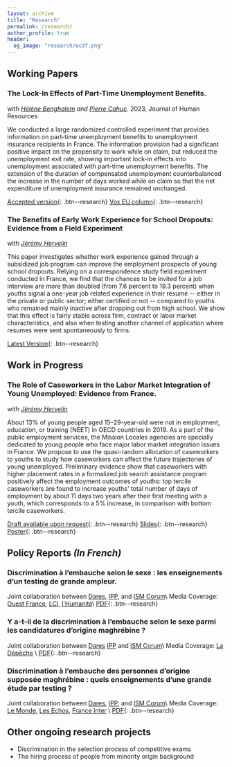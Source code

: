 ```yaml
---
layout: archive
title: "Research"
permalink: /research/
author_profile: true
header:
  og_image: "research/ecdf.png"
---
```



## Working Papers


### The Lock-In Effects of Part-Time Unemployment Benefits.
with <i>[Hélène Benghalem](https://sites.google.com/view/helenebenghalem/home) and [Pierre Cahuc](https://sites.google.com/site/pierrecahuc/)</i>. 2023, </i>Journal of Human Resources</i>

> <div style="text-align: justify"> 
We conducted a large randomized controlled experiment that provides information on part-time unemployment benefits to unemployment insurance recipients in France. The information provision had a significant positive impact on the propensity to work while on claim, but reduced the unemployment exit rate, showing important lock-in effects into unemployment associated with part-time unemployment benefits. The extension of the duration of compensated unemployment counterbalanced the increase in the number of days worked while on claim so that the net expenditure of unemployment insurance remained unchanged.</div>

[Accepted version](https://pvilledieu.github.io/files/pdf/research/The_Lock_in_Effects_of_Information_on_Part_time_Unemployment_Benefits__Benghalem_Cahuc_Villedieu.pdf){: .btn--research} [Vox EU column](https://voxeu.org/article/lock-effects-part-time-unemployment-benefits){: .btn--research}


### The Benefits of Early Work Experience for School Dropouts: Evidence from a Field Experiment
with <i>[Jérémy Hervelin](http://www.jeremy-hervelin.fr)</i>

> <div style="text-align: justify"> 
This paper investigates whether work experience gained through a subsidized job program can improve the employment prospects of young school dropouts. Relying on a correspondence study field experiment conducted in France, we find that the chances to be invited for a job interview are more than doubled (from 7.6 percent to 19.3 percent) when youths signal a one-year job related experience in their résumé -- either in the private or public sector; either certified or not -- compared to youths who remained mainly inactive after dropping out from high school. We show that this effect is fairly stable across firm, contract or labor market characteristics, and also when testing another channel of application where resumes were sent spontaneously to firms.</div>


[Latest Version](https://pvilledieu.github.io/files/pdf/research/HervelinVilledieu_WorkExperience.pdf){: .btn--research}


## Work in Progress


### The Role of Caseworkers in the Labor Market Integration of Young Unemployed: Evidence from France.
with <i>[Jérémy Hervelin](http://www.jeremy-hervelin.fr)</i>

> <div style="text-align: justify"> 
About 13% of young people aged 15–29-year-old were not in employment, education, or training (NEET) in OECD countries in 2019. As a part of the public employment services, the Mission Locales agencies are specially dedicated to young people who face major labor market integration issues in France. We propose to use the quasi-random allocation of caseworkers to youths to study how caseworkers can affect the future trajectories of young unemployed. Preliminary evidence show that caseworkers with higher placement rates in a formalized job search assistance program positively affect the employment outcomes of youths: top tercile caseworkers are found to increase youths' total number of days of employment by about 11 days two years after their first meeting with a youth, which corresponds to a 5% increase, in comparison with bottom tercile caseworkers.</div>


[Draft available upon request](mailto:pierre.villedieu@sciencespo.fr){: .btn--research} [Slides](https://pvilledieu.github.io/files/pdf/research/slides_Caseworkers_VA.pdf){: .btn--research} [Poster](https://pvilledieu.github.io/files/pdf/research/poster_caseworkers.pdf){: .btn--research}


## Policy Reports <i>(In French)</i>

### Discrimination à l’embauche selon le sexe : les enseignements d’un testing de grande ampleur.
Joint collaboration between [Dares](https://dares.travail-emploi.gouv.fr), [IPP](https://www.ipp.eu), and [ISM Corum](http://www.ismcorum.org)\\
Media Coverage: [Ouest France](https://www.ouest-france.fr/societe/egalite-hommes-femmes/les-femmes-discriminees-des-le-cv-sur-les-postes-peu-qualifies-mais-favorisees-chez-les-cadres-d714612e-bd61-11eb-9d87-eb28e77a8992), [LCI](https://www.lci.fr/societe/discriminations-a-l-embauche-les-cv-des-femmes-et-des-hommes-presque-accueillis-de-la-meme-maniere-2187074.html), [l'Humanité](https://www.humanite.fr/enquete-la-discrimination-des-femmes-lembauche-une-vue-de-lesprit-708236)\\
[PDF](https://pvilledieu.github.io/files/pdf/research/note_discrim_1.pdf){: .btn--research}

### Y a-t-il de la discrimination à l’embauche selon le sexe parmi les candidatures d’origine maghrébine ?
Joint collaboration between [Dares](https://dares.travail-emploi.gouv.fr) [IPP](https://www.ipp.eu) and [ISM Corum](http://www.ismcorum.org)\\
Media Coverage: [La Dépêche](https://www.ladepeche.fr/2021/10/20/discrimination-a-lembauche-un-avantage-pour-les-femmes-parmi-les-candidatures-dorigine-maghrebine-9866883.php) \\
[PDF](https://pvilledieu.github.io/files/pdf/research/note_discrim_2.pdf){: .btn--research}

### Discrimination à l’embauche des personnes d’origine supposée maghrébine : quels enseignements d’une grande étude par testing ?
Joint collaboration between [Dares](https://dares.travail-emploi.gouv.fr), [IPP](https://www.ipp.eu), and [ISM Corum](http://www.ismcorum.org)\\
Media Coverage: [Le Monde](https://www.lemonde.fr/societe/article/2021/11/24/discriminations-a-l-embauche-un-phenomene-qui-reste-generalise-et-persistant_6103458_3224.html), [Les Echos](https://www.lesechos.fr/economie-france/social/la-discrimination-a-lembauche-a-la-vie-dure-pour-les-candidats-dorigine-maghrebine-1366683), [France Inter](https://www.franceinter.fr/emissions/le-telephone-sonne/le-telephone-sonne-du-mercredi-01-decembre-2021) \\
[PDF](https://pvilledieu.github.io/files/pdf/research/note_discrim_3.pdf){: .btn--research}


## Other ongoing research projects 

- Discrimination in the selection process of competitive exams
- The hiring process of people from minority origin background



